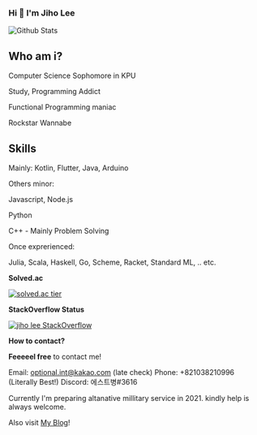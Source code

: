 ### Hi 👋 I'm Jiho Lee

![Github Stats](https://github-readme-stats.vercel.app/api?username=DPS0340&show_icons=true&theme=dracula)

## Who am i?
Computer Science Sophomore in KPU

Study, Programming Addict

Functional Programming maniac

Rockstar Wannabe

## Skills

Mainly: Kotlin, Flutter, Java, Arduino

Others minor:

Javascript, Node.js

Python

C++ - Mainly Problem Solving

Once exprerienced:

Julia, Scala, Haskell, Go, Scheme, Racket, Standard ML, .. etc.


**Solved.ac**

[![solved.ac tier](http://mazassumnida.wtf/api/v2/generate_badge?boj=a891)](https://solved.ac/a891) 

**StackOverflow Status**

[![jiho lee StackOverflow](https://github-readme-stackoverflow.vercel.app/?userID=11853111)](https://stackoverflow.com/users/11853111/jiho-lee)

**How to contact?**

**Feeeeel free** to contact me!

Email: optional.int@kakao.com (late check)
Phone: +821038210996 (Literally Best!)
Discord: 에스트병#3616

Currently I'm preparing altanative millitary service in 2021. kindly help is always welcome.

Also visit [My Blog](https://dps0340.github.io/)!
